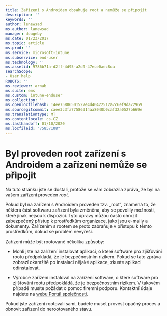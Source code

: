 ```yaml
---
title: Zařízení s Androidem obsahuje root a nemůže se připojit
description: ''
keywords: ''
author: lenewsad
ms.author: lanewsad
manager: dougeby
ms.date: 01/23/2017
ms.topic: article
ms.prod: ''
ms.service: microsoft-intune
ms.subservice: end-user
ms.technology: ''
ms.assetid: 9786b71a-d2ff-4d95-a2d9-47ece0aec8ca
searchScope:
- User help
ROBOTS: ''
ms.reviewer: arnab
ms.suite: ems
ms.custom: intune-enduser
ms.collection: ''
ms.openlocfilehash: 14ee75886501527e4d40422512a7c6ef9da72969
ms.sourcegitcommit: caee3c3fa77586314aa8040b0caf32a0527b669e
ms.translationtype: MT
ms.contentlocale: cs-CZ
ms.lasthandoff: 01/10/2020
ms.locfileid: "75857108"
---
```

# <a name="your-android-device-is-rooted-so-you-cant-connect"></a>Byl proveden root zařízení s Androidem a zařízení nemůže se připojit

Na tuto stránku jste se dostali, protože se vám zobrazila zpráva, že byl na vašem zařízení proveden _root_.

Pokud byl na zařízení s Androidem proveden tzv. „root“, znamená to, že některá část softwaru zařízení byla změněna, aby se povolily možnosti, které jinak nejsou k dispozici. Tyto úpravy můžou často ohrozit zabezpečený přístup k prostředkům organizace, jako jsou e-maily a dokumenty. Zařízením s rootem se proto zabraňuje v přístupu k těmto prostředkům, dokud se problém nevyřeší.  

Zařízení může být rootované několika způsoby:

- Mohli jste na zařízení instalovat aplikaci, o které software pro zjišťování rootu předpokládá, že je bezpečnostním rizikem. Pokud se tato zpráva zobrazí okamžitě po instalaci nějaké aplikace, zkuste aplikaci odinstalovat.

- Výrobce zařízení instaloval na zařízení software, o které software pro zjišťování rootu předpokládá, že je bezpečnostním rizikem. V takovém případě musíte požádat o pomoc firemní podporu. Kontaktní údaje najdete na [webu Portál společnosti](https://go.microsoft.com/fwlink/?linkid=2010980).

Pokud jste zařízení rootovali sami, budete muset provést opačný proces a obnovit zařízení do nerootovaného stavu.
